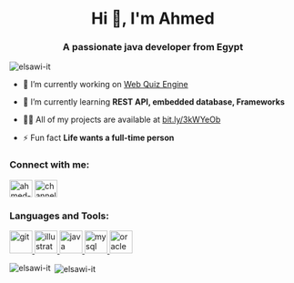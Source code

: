 <h1 align="center">Hi 👋, I'm Ahmed</h1>
<h3 align="center">A passionate java developer from Egypt</h3>

<p align="left"> <img src="https://komarev.com/ghpvc/?username=elsawi-it" alt="elsawi-it" /> </p>

- 🔭 I’m currently working on [Web Quiz Engine](bit.ly/3i9eOsf)

- 🌱 I’m currently learning **REST API, embedded database, Frameworks**

- 👨‍💻 All of my projects are available at [bit.ly/3kWYeOb](bit.ly/3kWYeOb)

- ⚡ Fun fact **Life wants a full-time person**

<p align="left">
<h3 align="left">Connect with me:</h3>
<a href="https://linkedin.com/in/ahmed-elsawi" target="blank"><img align="center" src="https://cdn.jsdelivr.net/npm/simple-icons@3.0.1/icons/linkedin.svg" alt="ahmed-elsawi" height="30" width="40" /></a>
<a href="https://www.youtube.com/c/channel/ucjed6lvwzeop0vuamk8prva" target="blank"><img align="center" src="https://cdn.jsdelivr.net/npm/simple-icons@3.0.1/icons/youtube.svg" alt="channel/ucjed6lvwzeop0vuamk8prva" height="30" width="40" /></a>
</p>

<h3 align="left">Languages and Tools:</h3>
<p align="left"> <a href="https://git-scm.com/" target="_blank"> <img src="https://www.vectorlogo.zone/logos/git-scm/git-scm-icon.svg" alt="git" width="40" height="40"/> </a> <a href="https://www.adobe.com/in/products/illustrator.html" target="_blank"> <img src="https://www.vectorlogo.zone/logos/adobe_illustrator/adobe_illustrator-icon.svg" alt="illustrator" width="40" height="40"/> </a> <a href="https://www.java.com" target="_blank"> <img src="https://devicons.github.io/devicon/devicon.git/icons/java/java-original-wordmark.svg" alt="java" width="40" height="40"/> </a> <a href="https://www.mysql.com/" target="_blank"> <img src="https://devicons.github.io/devicon/devicon.git/icons/mysql/mysql-original-wordmark.svg" alt="mysql" width="40" height="40"/> </a> <a href="https://www.oracle.com/" target="_blank"> <img src="https://devicons.github.io/devicon/devicon.git/icons/oracle/oracle-original.svg" alt="oracle" width="40" height="40"/> </a> </p>

<p><img align="left" src="https://github-readme-stats.vercel.app/api/top-langs/?username=elsawi-it&layout=compact" alt="elsawi-it" /></p>

<p>&nbsp;<img align="center" src="https://github-readme-stats.vercel.app/api?username=elsawi-it&show_icons=true" alt="elsawi-it" /></p>

